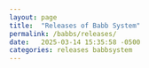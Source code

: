 ```yaml
---
layout: page
title:  "Releases of Babb System"
permalink: /babbs/releases/
date:   2025-03-14 15:35:58 -0500
categories: releases babbsystem
---
```


